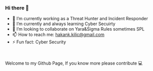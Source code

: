 ### Hi there 👋

- 🔭 I’m currently working as a Threat Hunter and Incident Responder
- 🌱 I’m currently and always learning Cyber Secuirty
- 👯 I’m looking to collaborate on Yara&Sigma Rules sometimes SPL
- 📫 How to reach me: hakank.kilic@gmail.com
- ⚡ Fun fact: Cyber Security 

<br />
<p> Welcome to my Github Page, If you know more please contribute 💻 </p>
<br />
<br />

[twitter]: https://twitter.com/tedhakank
